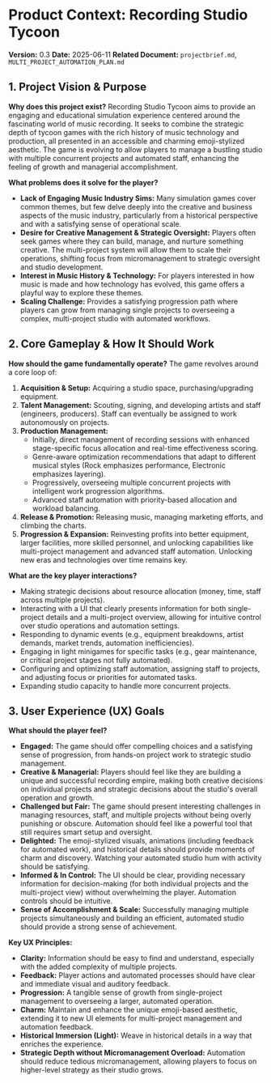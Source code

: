 # Product Context: Recording Studio Tycoon

**Version:** 0.3
**Date:** 2025-06-11
**Related Document:** `projectbrief.md`, `MULTI_PROJECT_AUTOMATION_PLAN.md`

## 1. Project Vision & Purpose

**Why does this project exist?**
Recording Studio Tycoon aims to provide an engaging and educational simulation experience centered around the fascinating world of music recording. It seeks to combine the strategic depth of tycoon games with the rich history of music technology and production, all presented in an accessible and charming emoji-stylized aesthetic. The game is evolving to allow players to manage a bustling studio with multiple concurrent projects and automated staff, enhancing the feeling of growth and managerial accomplishment.

**What problems does it solve for the player?**
*   **Lack of Engaging Music Industry Sims:** Many simulation games cover common themes, but few delve deeply into the creative and business aspects of the music industry, particularly from a historical perspective and with a satisfying sense of operational scale.
*   **Desire for Creative Management & Strategic Oversight:** Players often seek games where they can build, manage, and nurture something creative. The multi-project system will allow them to scale their operations, shifting focus from micromanagement to strategic oversight and studio development.
*   **Interest in Music History & Technology:** For players interested in how music is made and how technology has evolved, this game offers a playful way to explore these themes.
*   **Scaling Challenge:** Provides a satisfying progression path where players can grow from managing single projects to overseeing a complex, multi-project studio with automated workflows.

## 2. Core Gameplay & How It Should Work

**How should the game fundamentally operate?**
The game revolves around a core loop of:
1.  **Acquisition & Setup:** Acquiring a studio space, purchasing/upgrading equipment.
2.  **Talent Management:** Scouting, signing, and developing artists and staff (engineers, producers). Staff can eventually be assigned to work autonomously on projects.
3.  **Production Management:**
    *   Initially, direct management of recording sessions with enhanced stage-specific focus allocation and real-time effectiveness scoring.
    *   Genre-aware optimization recommendations that adapt to different musical styles (Rock emphasizes performance, Electronic emphasizes layering).
    *   Progressively, overseeing multiple concurrent projects with intelligent work progression algorithms.
    *   Advanced staff automation with priority-based allocation and workload balancing.
4.  **Release & Promotion:** Releasing music, managing marketing efforts, and climbing the charts.
5.  **Progression & Expansion:** Reinvesting profits into better equipment, larger facilities, more skilled personnel, and unlocking capabilities like multi-project management and advanced staff automation. Unlocking new eras and technologies over time remains key.

**What are the key player interactions?**
*   Making strategic decisions about resource allocation (money, time, staff across multiple projects).
*   Interacting with a UI that clearly presents information for both single-project details and a multi-project overview, allowing for intuitive control over studio operations and automation settings.
*   Responding to dynamic events (e.g., equipment breakdowns, artist demands, market trends, automation inefficiencies).
*   Engaging in light minigames for specific tasks (e.g., gear maintenance, or critical project stages not fully automated).
*   Configuring and optimizing staff automation, assigning staff to projects, and adjusting focus or priorities for automated tasks.
*   Expanding studio capacity to handle more concurrent projects.

## 3. User Experience (UX) Goals

**What should the player feel?**
*   **Engaged:** The game should offer compelling choices and a satisfying sense of progression, from hands-on project work to strategic studio management.
*   **Creative & Managerial:** Players should feel like they are building a unique and successful recording empire, making both creative decisions on individual projects and strategic decisions about the studio's overall operation and growth.
*   **Challenged but Fair:** The game should present interesting challenges in managing resources, staff, and multiple projects without being overly punishing or obscure. Automation should feel like a powerful tool that still requires smart setup and oversight.
*   **Delighted:** The emoji-stylized visuals, animations (including feedback for automated work), and historical details should provide moments of charm and discovery. Watching your automated studio hum with activity should be satisfying.
*   **Informed & In Control:** The UI should be clear, providing necessary information for decision-making (for both individual projects and the multi-project view) without overwhelming the player. Automation controls should be intuitive.
*   **Sense of Accomplishment & Scale:** Successfully managing multiple projects simultaneously and building an efficient, automated studio should provide a strong sense of achievement.

**Key UX Principles:**
*   **Clarity:** Information should be easy to find and understand, especially with the added complexity of multiple projects.
*   **Feedback:** Player actions and automated processes should have clear and immediate visual and auditory feedback.
*   **Progression:** A tangible sense of growth from single-project management to overseeing a larger, automated operation.
*   **Charm:** Maintain and enhance the unique emoji-based aesthetic, extending it to new UI elements for multi-project management and automation feedback.
*   **Historical Immersion (Light):** Weave in historical details in a way that enriches the experience.
*   **Strategic Depth without Micromanagement Overload:** Automation should reduce tedious micromanagement, allowing players to focus on higher-level strategy as their studio grows.
